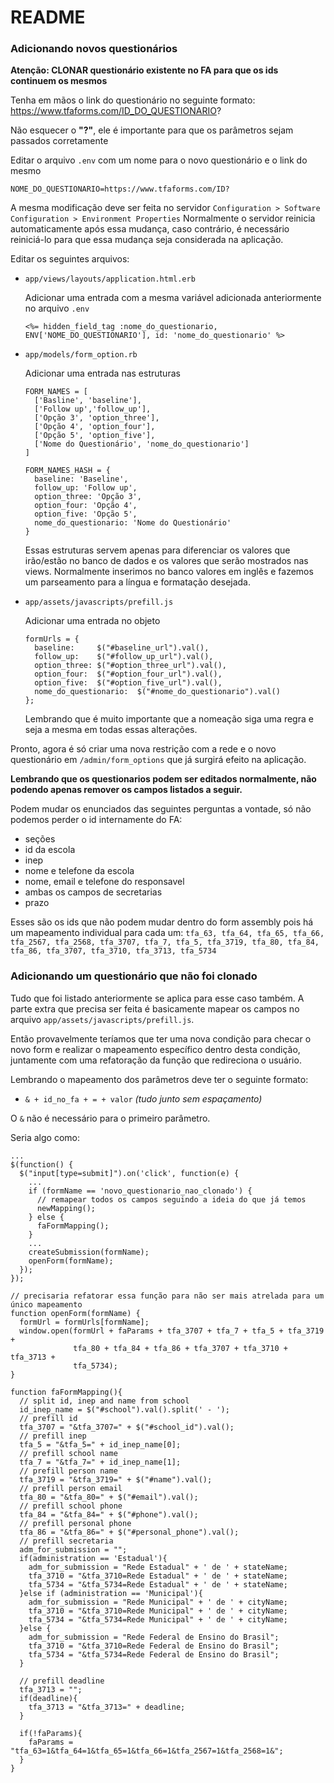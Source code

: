 # README

### Adicionando novos questionários

**Atenção: CLONAR questionário existente no FA para que os ids continuem os mesmos**

Tenha em mãos o link do questionário no seguinte formato: https://www.tfaforms.com/ID_DO_QUESTIONARIO?

Não esquecer o **"?"**, ele é importante para que os parâmetros sejam passados corretamente

Editar o arquivo `.env` com um nome para o novo questionário e o link do mesmo
```
NOME_DO_QUESTIONARIO=https://www.tfaforms.com/ID?
```

A mesma modificação deve ser feita no servidor
`Configuration > Software Configuration > Environment Properties`
Normalmente o servidor reinicia automaticamente após essa mudança, caso contrário, é necessário reiniciá-lo para que essa mudança seja considerada na aplicação.

Editar os seguintes arquivos:

- `app/views/layouts/application.html.erb`

  Adicionar uma entrada com a mesma variável adicionada anteriormente no arquivo `.env`

  `<%= hidden_field_tag :nome_do_questionario, ENV['NOME_DO_QUESTIONARIO'], id: 'nome_do_questionario' %>`


- `app/models/form_option.rb`

  Adicionar uma entrada nas estruturas
  ```
  FORM_NAMES = [
    ['Basline', 'baseline'],
    ['Follow up','follow_up'],
    ['Opção 3', 'option_three'],
    ['Opção 4', 'option_four'],
    ['Opção 5', 'option_five'],
    ['Nome do Questionário', 'nome_do_questionario']
  ]

  FORM_NAMES_HASH = {
    baseline: 'Baseline',
    follow_up: 'Follow up',
    option_three: 'Opção 3',
    option_four: 'Opção 4',
    option_five: 'Opção 5',
    nome_do_questionario: 'Nome do Questionário'
  }
  ```
  Essas estruturas servem apenas para diferenciar os valores que irão/estão no banco de dados e os valores que serão mostrados nas views. Normalmente inserimos no banco valores em inglês e fazemos um parseamento para a língua e formatação desejada.

- `app/assets/javascripts/prefill.js`

  Adicionar uma entrada no objeto

  ```
  formUrls = {
    baseline:     $("#baseline_url").val(),
    follow_up:    $("#follow_up_url").val(),
    option_three: $("#option_three_url").val(),
    option_four:  $("#option_four_url").val(),
    option_five:  $("#option_five_url").val(),
    nome_do_questionario:  $("#nome_do_questionario").val()
  };
  ```

  Lembrando que é muito importante que a nomeação siga uma regra e seja a mesma em todas essas alterações.

Pronto, agora é só criar uma nova restrição com a rede e o novo questionário em `/admin/form_options` que já surgirá efeito na aplicação.


**Lembrando que os questionarios podem ser editados normalmente, não podendo apenas remover os campos listados a seguir.**

Podem mudar os enunciados das seguintes perguntas a vontade, só não podemos perder o id internamente do FA:
- seções
- id da escola
- inep
- nome e telefone da escola
- nome, email e telefone do responsavel
- ambas os campos de secretarias
- prazo

Esses são os ids que não podem mudar dentro do form assembly pois há um mapeamento individual para cada um:
 `tfa_63, tfa_64, tfa_65, tfa_66, tfa_2567, tfa_2568, tfa_3707, tfa_7, tfa_5, tfa_3719, tfa_80, tfa_84, tfa_86, tfa_3707, tfa_3710, tfa_3713, tfa_5734`


### Adicionando um questionário que não foi clonado

Tudo que foi listado anteriormente se aplica para esse caso também. A parte extra que precisa ser feita é basicamente mapear os campos no arquivo `app/assets/javascripts/prefill.js`.

Então provavelmente teríamos que ter uma nova condição para checar o novo form e realizar o mapeamento específico dentro desta condição, juntamente com uma refatoração da função que redireciona o usuário.

Lembrando o mapeamento dos parâmetros deve ter o seguinte formato:
 - `& + id_no_fa + = + valor` _(tudo junto sem espaçamento)_

 O `&` não é necessário para o primeiro parâmetro.

Seria algo como:

```
...
$(function() {
  $("input[type=submit]").on('click', function(e) {
    ...
    if (formName == 'novo_questionario_nao_clonado') {
      // remapear todos os campos seguindo a ideia do que já temos
      newMapping();
    } else {
      faFormMapping();
    }
    ...
    createSubmission(formName);
    openForm(formName);
  });
});

// precisaria refatorar essa função para não ser mais atrelada para um único mapeamento
function openForm(formName) {
  formUrl = formUrls[formName];
  window.open(formUrl + faParams + tfa_3707 + tfa_7 + tfa_5 + tfa_3719 +
              tfa_80 + tfa_84 + tfa_86 + tfa_3707 + tfa_3710 + tfa_3713 +
              tfa_5734);
}

function faFormMapping(){
  // split id, inep and name from school
  id_inep_name = $("#school").val().split(' - ');
  // prefill id
  tfa_3707 = "&tfa_3707=" + $("#school_id").val();
  // prefill inep
  tfa_5 = "&tfa_5=" + id_inep_name[0];
  // prefill school name
  tfa_7 = "&tfa_7=" + id_inep_name[1];
  // prefill person name
  tfa_3719 = "&tfa_3719=" + $("#name").val();
  // prefill person email
  tfa_80 = "&tfa_80=" + $("#email").val();
  // prefill school phone
  tfa_84 = "&tfa_84=" + $("#phone").val();
  // prefill personal phone
  tfa_86 = "&tfa_86=" + $("#personal_phone").val();
  // prefill secretaria
  adm_for_submission = "";
  if(administration == 'Estadual'){
    adm_for_submission = "Rede Estadual" + ' de ' + stateName;
    tfa_3710 = "&tfa_3710=Rede Estadual" + ' de ' + stateName;
    tfa_5734 = "&tfa_5734=Rede Estadual" + ' de ' + stateName;
  }else if (administration == 'Municipal'){
    adm_for_submission = "Rede Municipal" + ' de ' + cityName;
    tfa_3710 = "&tfa_3710=Rede Municipal" + ' de ' + cityName;
    tfa_5734 = "&tfa_5734=Rede Municipal" + ' de ' + cityName;
  }else {
    adm_for_submission = "Rede Federal de Ensino do Brasil";
    tfa_3710 = "&tfa_3710=Rede Federal de Ensino do Brasil";
    tfa_5734 = "&tfa_5734=Rede Federal de Ensino do Brasil";
  }

  // prefill deadline
  tfa_3713 = "";
  if(deadline){
    tfa_3713 = "&tfa_3713=" + deadline;
  }

  if(!faParams){
    faParams = "tfa_63=1&tfa_64=1&tfa_65=1&tfa_66=1&tfa_2567=1&tfa_2568=1&";
  }
}
```
